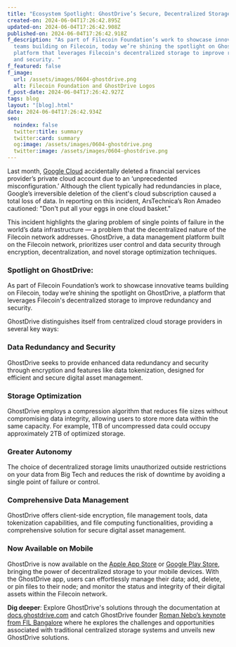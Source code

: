 ```yaml
---
title: "Ecosystem Spotlight: GhostDrive’s Secure, Decentralized Storage Now on Mobile"
created-on: 2024-06-04T17:26:42.895Z
updated-on: 2024-06-04T17:26:42.908Z
published-on: 2024-06-04T17:26:42.918Z
f_description: "As part of Filecoin Foundation’s work to showcase innovative
  teams building on Filecoin, today we’re shining the spotlight on GhostDrive, a
  platform that leverages Filecoin's decentralized storage to improve redundancy
  and security. "
f_featured: false
f_image:
  url: /assets/images/0604-ghostdrive.png
  alt: Filecoin Foundation and GhostDrive Logos
f_post-date: 2024-06-04T17:26:42.927Z
tags: blog
layout: "[blog].html"
date: 2024-06-04T17:26:42.934Z
seo:
  noindex: false
  twitter:title: summary
  twitter:card: summary
  og:image: /assets/images/0604-ghostdrive.png
  twitter:image: /assets/images/0604-ghostdrive.png
---
```

Last month, [Google Cloud](https://arstechnica.com/gadgets/2024/05/google-cloud-accidentally-nukes-customer-account-causes-two-weeks-of-downtime/) accidentally deleted a financial services provider’s private cloud account due to an ‘unprecedented misconfiguration.’ Although the client typically had redundancies in place, Google’s irreversible deletion of the client's cloud subscription caused a total loss of data. In reporting on this incident, ArsTechnica’s Ron Amadeo cautioned: "Don't put all your eggs in one cloud basket."

This incident highlights the glaring problem of single points of failure in the world’s data infrastructure –– a problem that the decentralized nature of the Filecoin network addresses. GhostDrive, a data management platform built on the Filecoin network, prioritizes user control and data security through encryption, decentralization, and novel storage optimization techniques.

### Spotlight on GhostDrive:

As part of Filecoin Foundation’s work to showcase innovative teams building on Filecoin, today we’re shining the spotlight on GhostDrive, a platform that leverages Filecoin's decentralized storage to improve redundancy and security. 

GhostDrive distinguishes itself from centralized cloud storage providers in several key ways:

### Data Redundancy and Security

GhostDrive seeks to provide enhanced data redundancy and security through encryption and features like data tokenization, designed for efficient and secure digital asset management.

### Storage Optimization

GhostDrive employs a compression algorithm that reduces file sizes without compromising data integrity, allowing users to store more data within the same capacity. For example, 1TB of uncompressed data could occupy approximately 2TB of optimized storage.

### Greater Autonomy

The choice of decentralized storage limits unauthorized outside restrictions on your data from Big Tech and reduces the risk of downtime by avoiding a single point of failure or control.

### Comprehensive Data Management

GhostDrive offers client-side encryption, file management tools, data tokenization capabilities, and file computing functionalities, providing a comprehensive solution for secure digital asset management.

### Now Available on Mobile

GhostDrive is now available on the [Apple App Store](https://apps.apple.com/us/app/ghostdrive-app/id6475002179) or [Google Play Store](https://play.google.com/store/apps/details?id=com.wise.data.ghostdrive&pli=1), bringing the power of decentralized storage to your mobile devices. With the GhostDrive app, users can effortlessly manage their data; add, delete, or pin files to their node; and monitor the status and integrity of their digital assets within the Filecoin network.

**Dig deeper**: Explore GhostDrive's solutions through the documentation at [docs.ghostdrive.com](http://docs.ghostdrive.com) and catch GhostDrive founder [Roman Nebo’s keynote from FIL Bangalore](https://www.youtube.com/watch?v=D0Mh3ZDA-3Y) where he explores the challenges and opportunities associated with traditional centralized storage systems and unveils new GhostDrive solutions.